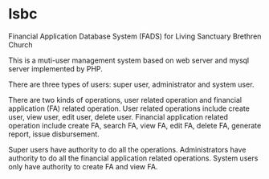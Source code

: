 lsbc
====

Financial Application Database System (FADS) for Living Sanctuary Brethren Church


This is a muti-user management system based on web server and mysql server implemented by PHP.

There are three types of users: super user, administrator and system user.

There are two kinds of operations, user related operation and financial application (FA) related operation.
User related operations include create user, view user, edit user, delete user.
Financial application related operation include create FA, search FA, view FA, edit FA, delete FA, generate report, issue disbursement.

Super users have authority to do all the operations.
Administrators have authority to do all the financial application related operations.
System users only have authority to create FA and view FA.
